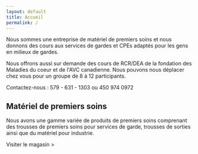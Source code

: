 ```yaml
---
layout: default
title: Accueil
permalink: /
---
```

Nous sommes une entreprise de matériel de premiers soins et nous donnons des cours aux services de gardes et CPEs adaptés pour les gens en milieux de gardes.

Nous offrons aussi sur demande des cours de RCR/DEA de la fondation des Maladies du coeur et de l'AVC canadienne. Nous pouvons nous déplacer chez vous pour un groupe de 8 à 12 participants.

Contactez-nous : 579 - 631 - 1303 ou 450 974 0972

## Matériel de premiers soins

Nous avons une gamme variée de produits de premiers soins comprenant des trousses de premiers soins pour services de garde, trousses de sorties ainsi que du matériel pour industrie.

Visiter le magasin >
